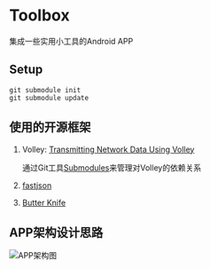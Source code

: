 # Toolbox

集成一些实用小工具的Android APP


## Setup

``` git
git submodule init
git submodule update
```

## 使用的开源框架

1. Volley: [Transmitting Network Data Using Volley](https://developer.android.com/training/volley/index.html)

    通过Git工具[Submodules](https://git-scm.com/book/en/v2/Git-Tools-Submodules)来管理对Volley的依赖关系

2. [fastjson](https://github.com/alibaba/fastjson)

3. [Butter Knife](https://github.com/JakeWharton/butterknife)

## APP架构设计思路

![APP架构图](http://7xlizf.com1.z0.glb.clouddn.com/APP架构.png)